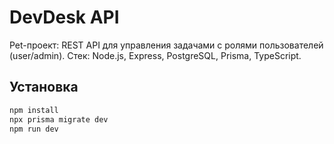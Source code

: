 # DevDesk API

Pet-проект: REST API для управления задачами с ролями пользователей (user/admin). Стек: Node.js, Express, PostgreSQL, Prisma, TypeScript.

## Установка

```bash
npm install
npx prisma migrate dev
npm run dev
